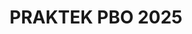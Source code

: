 ---
title: PRAKTEK PBO 2025
emoji: 👀
colorFrom: blue
colorTo: green
sdk: docker
app_port: 7860 
pinned: false
---